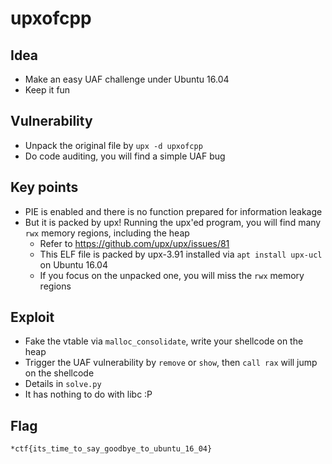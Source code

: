 # upxofcpp

## Idea
- Make an easy UAF challenge under Ubuntu 16.04
- Keep it fun

## Vulnerability
- Unpack the original file by `upx -d upxofcpp`
- Do code auditing, you will find a simple UAF bug

## Key points
- PIE is enabled and there is no function prepared for information leakage
- But it is packed by upx! Running the upx'ed program, you will find many `rwx` memory regions, including the heap
    - Refer to <https://github.com/upx/upx/issues/81>
    - This ELF file is packed by upx-3.91 installed via `apt install upx-ucl` on Ubuntu 16.04
    - If you focus on the unpacked one, you will miss the `rwx` memory regions

## Exploit
- Fake the vtable via `malloc_consolidate`, write your shellcode on the heap
- Trigger the UAF vulnerability by `remove` or `show`, then `call rax` will jump on the shellcode
- Details in `solve.py`
- It has nothing to do with libc :P 

## Flag
`*ctf{its_time_to_say_goodbye_to_ubuntu_16_04}`
